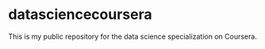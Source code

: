 # datasciencecoursera
This is my public repository for the data science specialization on Coursera.
